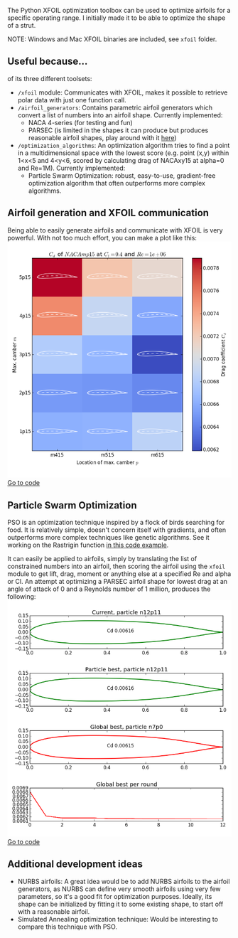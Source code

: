 The Python XFOIL optimization toolbox can be used to optimize airfoils for a specific operating range. I initially made it to be able to optimize the shape of a strut.

NOTE: Windows and Mac XFOIL binaries are included, see `xfoil` folder.

## Useful because...
of its three different toolsets:
- `/xfoil` module: Communicates with XFOIL, makes it possible to retrieve polar data with just one function call.
- `/airfoil_generators`: Contains parametric airfoil generators which convert a list of numbers into an airfoil shape. Currently implemented:
  - NACA 4-series (for testing and fun)
  - PARSEC (is limited in the shapes it can produce but produces reasonable airfoil shapes, play around with it [here](http://www.as.dlr.de/hs/d.PARSEC/Parsec.html))
- `/optimization_algorithms`: An optimization algorithm tries to find a point in a multidimensional space with the lowest score (e.g. point (x,y) within 1<x<5 and 4<y<6, scored by calculating drag of NACAxy15 at alpha=0 and Re=1M). Currently implemented:
  - Particle Swarm Optimization: robust, easy-to-use, gradient-free optimization algorithm that often outperforms more complex algorithms.

## Airfoil generation and XFOIL communication
Being able to easily generate airfoils and communicate with XFOIL is very powerful. With not too much effort, you can make a plot like this:
![](example_figures/naca4series-rangeplot.png)
[Go to code](example_naca4_drag.py)

## Particle Swarm Optimization
PSO is an optimization technique inspired by a flock of birds searching for food. It is relatively simple, doesn't concern itself with gradients, and often outperforms more complex techniques like genetic algorithms. See it working on the Rastrigin function [in this code example](example_pso_rastrigin_test).

It can easily be applied to airfoils, simply by translating the list of constrained numbers into an airfoil, then scoring the airfoil using the `xfoil` module to get lift, drag, moment or anything else at a specified Re and alpha or Cl. An attempt at optimizing a PARSEC airfoil shape for lowest drag at an angle of attack of 0 and a Reynolds number of 1 million, produces the following:
![](example_figures/pso-parsec-dragalpha0-Re1M.png)
[Go to code](example_pso_drag_highRe.py)

## Additional development ideas
- NURBS airfoils: A great idea would be to add NURBS airfoils to the airfoil generators, as NURBS can define very smooth airfoils using very few parameters, so it's a good fit for optimization purposes. Ideally, its shape can be initialized by fitting it to some existing shape, to start off with a reasonable airfoil.
- Simulated Annealing optimization technique: Would be interesting to compare this technique with PSO.
